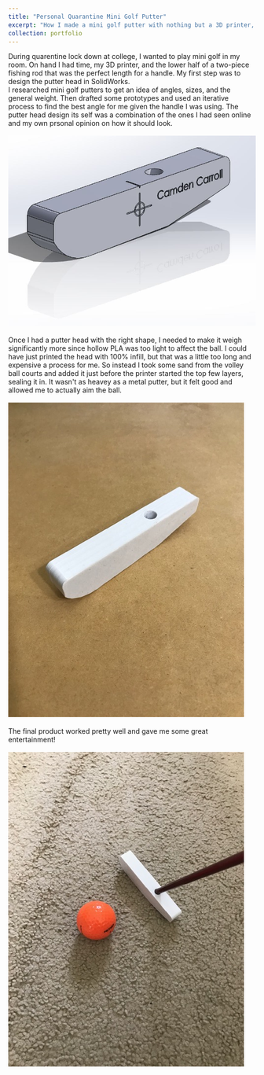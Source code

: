 ```yaml
---
title: "Personal Quarantine Mini Golf Putter"
excerpt: "How I made a mini golf putter with nothing but a 3D printer, sand, and a fishing pole.<br/><img src='/images/PutterWorking.jpg'>"
collection: portfolio
---
```


During quarentine lock down at college, I wanted to play mini golf in my room. On hand I had time, my 3D printer, and the lower half of a two-piece fishing rod that was the perfect length for a handle. My first step was to design the putter head in SolidWorks.
<br/>
I researched mini golf putters to get an idea of angles, sizes, and the general weight. Then drafted some prototypes and used an iterative process to find the best angle for me given the handle I was using. The putter head design its self was a combination of the ones I had seen online and my own prsonal opinion on how it should look.
<br/><br/>
<img src='/images/PutterHead.JPG'>
<br/><br/>
Once I had a putter head with the right shape, I needed to make it weigh significantly more since hollow PLA was too light to affect the ball. I could have just printed the head with 100% infill, but that was a little too long and expensive a process for me. So instead I took some sand from the volley ball courts and added it just before the printer started the top few layers, sealing it in. It wasn't as heavey as a metal putter, but it felt good and allowed me to actually aim the ball.
<br/><br/>
<img src='/images/PutterHead1.jpg'>
<br/><br/>
The final product worked pretty well and gave me some great entertainment!
<br/><br/>
<img src='/images/PutterWorking.jpg'>
